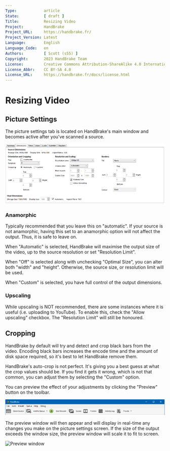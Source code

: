 ```yaml
---
Type:            article
State:           [ draft ]
Title:           Resizing Video
Project:         HandBrake
Project_URL:     https://handbrake.fr/
Project_Version: Latest
Language:        English
Language_Code:   en
Authors:         [ Scott (s55) ]
Copyright:       2023 HandBrake Team
License:         Creative Commons Attribution-ShareAlike 4.0 International
License_Abbr:    CC BY-SA 4.0
License_URL:     https://handbrake.fr/docs/license.html
---
```


Resizing Video
=============================

## Picture Settings

The picture settings tab is located on HandBrake's main window and becomes active after you've scanned a source.

![Picture settings tab](../../images/windows/picture-settings-win-1.4.0.png "Picture settings tab")

### Anamorphic

Typically recommended that you leave this on "automatic". If your source is not anamorphic, having this set to an anamorphic option will not affect the output. Thus, it is safe to leave on.

When "Automatic" is selected, HandBrake will maximise the output size of the video, up to the source resolution or set "Resolution Limit".

When "Off" is selected along with unchecking "Optimal Size", you can alter both "width" and "height". Otherwise, the source size, or resolution limit will be used. 

When "Custom" is selected, you have full control of the output dimensions. 

### Upscaling

While upscaling is NOT recommended, there are some instances where it is useful (i.e. uploading to YouTube). To enable this, check the "Allow upscaling" checkbox. 
The "Resolution Limit" will still be honoured. 

## Cropping

HandBrake by default will try and detect and crop black bars from the video. Encoding black bars increases the encode time and the amount of disk space required, so it's best to let HandBrake remove them.

HandBrake's auto-crop is not perfect. It's giving you a best guess at what the crop values should be. If you find it gets it wrong, which is not that common, you can adjust them by selecting the "Custom" option.

You can preview the effect of your adjustments by clicking the "Preview" button on the toolbar.

![HandBrake toolbar](../../images/windows/toolbar-win-1.4.0.png "HandBrake toolbar")

The preview window will then appear and will display in real-time any changes you make on the picture settings screen.
If the size of the output exceeds the window size, the preview window will scale it to fit to screen.

![Preview window](../../images/windows/preview-window-1.0.0.jpg "Preview window")
